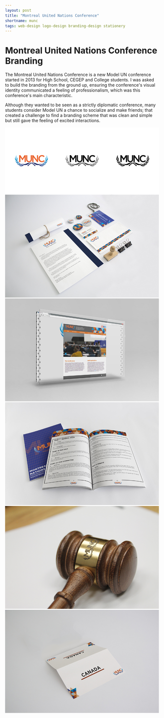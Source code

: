 ```yaml
---
layout: post
title: "Montreal United Nations Conference"
shortname: munc
tags: web-design logo-design branding-design stationery
---
```


# Montreal United Nations Conference Branding

The Montreal United Nations Conference is a new Model UN conference started in 2013 for High School, CEGEP and College students. I was asked to build the branding from the ground up, ensuring the conference's visual identity communicated a feeling of professionalism, which was this conference's main characteristic. 

Although they wanted to be seen as a strictly diplomatic conference, many students consider Model UN a chance to socialize and make friends; that created a challenge to find a branding scheme that was clean and simple but still gave the feeling of excited interactions.

![MUNC](/assets/img/portfolio/munc/munc_0.png)
![MUNC](/assets/img/portfolio/munc/munc_1.jpg)
![MUNC](/assets/img/portfolio/munc/munc_2.jpg)
![MUNC](/assets/img/portfolio/munc/munc_3.jpg)
![MUNC](/assets/img/portfolio/munc/munc_4.jpg)
![MUNC](/assets/img/portfolio/munc/munc_5.jpg)
